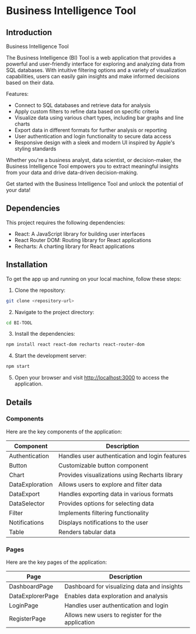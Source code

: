 # Business Intelligence Tool

## Introduction
Business Intelligence Tool

The Business Intelligence (BI) Tool is a web application that provides a powerful and user-friendly interface for exploring and analyzing data from SQL databases. With intuitive filtering options and a variety of visualization capabilities, users can easily gain insights and make informed decisions based on their data.

Features:
- Connect to SQL databases and retrieve data for analysis
- Apply custom filters to refine data based on specific criteria
- Visualize data using various chart types, including bar graphs and line charts
- Export data in different formats for further analysis or reporting
- User authentication and login functionality to secure data access
- Responsive design with a sleek and modern UI inspired by Apple's styling standards

Whether you're a business analyst, data scientist, or decision-maker, the Business Intelligence Tool empowers you to extract meaningful insights from your data and drive data-driven decision-making.

Get started with the Business Intelligence Tool and unlock the potential of your data!

## Dependencies
This project requires the following dependencies:
- React: A JavaScript library for building user interfaces
- React Router DOM: Routing library for React applications
- Recharts: A charting library for React applications

## Installation
To get the app up and running on your local machine, follow these steps:

1. Clone the repository:
```bash
git clone <repository-url>
```

2. Navigate to the project directory:
```bash
cd BI-TOOL
```

3. Install the dependencies:
```bash
npm install react react-dom recharts react-router-dom
```

4. Start the development server:
```bash
npm start
```

5. Open your browser and visit [http://localhost:3000](http://localhost:3000) to access the application.

## Details

### Components
Here are the key components of the application:

| Component                   | Description                                     |
| --------------------------- | ----------------------------------------------- |
| Authentication              | Handles user authentication and login features   |
| Button                      | Customizable button component                   |
| Chart                       | Provides visualizations using Recharts library   |
| DataExploration             | Allows users to explore and filter data         |
| DataExport                  | Handles exporting data in various formats        |
| DataSelector                | Provides options for selecting data             |
| Filter                      | Implements filtering functionality              |
| Notifications               | Displays notifications to the user              |
| Table                       | Renders tabular data                            |

### Pages
Here are the key pages of the application:

| Page                        | Description                                     |
| --------------------------- | ----------------------------------------------- |
| DashboardPage               | Dashboard for visualizing data and insights     |
| DataExplorerPage            | Enables data exploration and analysis           |
| LoginPage                   | Handles user authentication and login           |
| RegisterPage                | Allows new users to register for the application |


